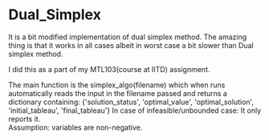 # Dual_Simplex
It is a bit modified implementation of dual simplex method. The amazing thing is that it works in all cases albeit in worst case a bit slower than Dual simplex method.

I did this as a part of my MTL103(course at IITD) assignment.

The main function is the simplex_algo(filename) which when runs automatically reads the input in the filename passed and returns a dictionary containing:
{'solution_status', 'optimal_value', 'optimal_solution', 'initial_tableau', 'final_tableau'}
In case of infeasible/unbounded case:
It only reports it.<br />
Assumption: variables are non-negative.<br />
